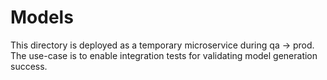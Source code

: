# Models

This directory is deployed as a temporary microservice during qa -> prod. The use-case is to enable integration tests for validating model generation success.